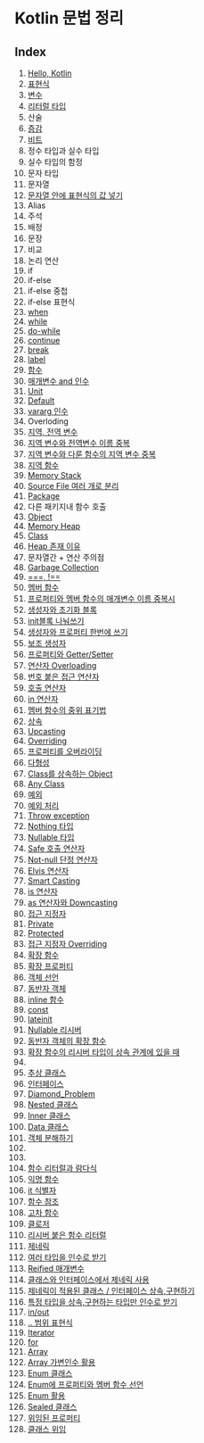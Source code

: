 Kotlin 문법 정리
==============


Index
-----



1. [Hello, Kotlin](https://github.com/jallannom1/KotlinPractice/blob/master/src/HelloKotlin.kt)
2. [표현식](https://github.com/jallannom1/KotlinPractice/blob/master/src/EX_Expression.kt)
3. [변수](https://github.com/jallannom1/KotlinPractice/blob/master/src/EX_Variable.kt)
4. [리터럴 타입](https://github.com/jallannom1/KotlinPractice/blob/master/src/EX_LiteralDataType.kt)
5. 산술
6. [증감](https://github.com/jallannom1/KotlinPractice/blob/master/src/EX_IncrementAndDecrementOperator.kt)
7. [비트](https://github.com/jallannom1/KotlinPractice/blob/master/src/EX_BitwiseOperator.kt)
8. 정수 타입과 실수 타입
9. 실수 타입의 함정
10. 문자 타입
11. 문자열
12. [문자열 안에 표현식의 값 넣기](https://github.com/jallannom1/KotlinPractice/blob/master/src/EX_ExpressionIntoString.kt)
13. Alias
14. 주석
15. 배정
16. 문장
17. 비교
18. 논리 연산
19. if
20. if-else
21. if-else 중첩
22. if-else 표현식
23. [when](https://github.com/jallannom1/KotlinPractice/blob/master/src/EX_When.kt)
24. [while](https://github.com/jallannom1/KotlinPractice/blob/master/src/EX_While.kt)
25. [do-while](https://github.com/jallannom1/KotlinPractice/blob/master/src/EX_While.kt)
27. [continue](https://github.com/jallannom1/KotlinPractice/blob/master/src/EX_While.kt)
28. [break](https://github.com/jallannom1/KotlinPractice/blob/master/src/EX_While.kt)
29. [label](https://github.com/jallannom1/KotlinPractice/blob/master/src/EX_Label.kt)
30. [함수](https://github.com/jallannom1/KotlinPractice/blob/master/src/EX_function.kt)
31. [매개변수 and 인수](https://github.com/jallannom1/KotlinPractice/blob/master/src/EX_ParameterAndArgument.kt)
32. [Unit](https://github.com/jallannom1/KotlinPractice/blob/master/src/EX_ParameterAndArgument.kt)
33. [Default](https://github.com/jallannom1/KotlinPractice/blob/master/src/EX_ParameterAndArgument.kt)
34. [vararg 인수](https://github.com/jallannom1/KotlinPractice/blob/master/src/EX_ParameterAndArgument.kt)
35. Overloding
36. [지역, 전역 변수](https://github.com/jallannom1/KotlinPractice/blob/master/src/EX_LocalAndGlobalVariable.kt)
37. [지역 변수와 전역변수 이름 중복](https://github.com/jallannom1/KotlinPractice/blob/master/src/EX_LocalAndGlobalVariable.kt)
38. [지역 변수와 다룬 함수의 지역 변수 중복](https://github.com/jallannom1/KotlinPractice/blob/master/src/EX_LocalDuplication.kt)
39. [지역 함수](https://github.com/jallannom1/KotlinPractice/blob/master/src/EX_LocalFunction.kt)
40. [Memory Stack](https://github.com/jallannom1/KotlinPractice/blob/master/src/EX_MemoryStack.kt)
41. [Source File 여러 개로 분리](https://github.com/jallannom1/KotlinPractice/blob/master/src/EX_SplitSourceFile.kt)
42. [Package](https://github.com/jallannom1/KotlinPractice/tree/master/src/ex_package)
43. 다른 패키지내 함수 호출
44. [Object](https://github.com/jallannom1/KotlinPractice/tree/master/src/ex_object) 
45. [Memory Heap](https://github.com/jallannom1/KotlinPractice/tree/master/src/ex_memory_heap)
46. [Class](https://github.com/jallannom1/KotlinPractice/tree/master/src/ex_class)
47. [Heap 존재 이유](https://github.com/jallannom1/KotlinPractice/tree/master/src/ex_role_of_heap)
48. 문자열간 + 연산 주의점
49. [Garbage Collection](https://github.com/jallannom1/KotlinPractice/tree/master/src/ex_garbage_collection)
50. [===, !==](https://github.com/jallannom1/KotlinPractice/tree/master/src/ex_triple_equals)
51. [멤버 함수](https://github.com/jallannom1/KotlinPractice/tree/master/src/ex_member_function)
52. [프로퍼티와 멤버 함수의 매개변수 이름 중복시](https://github.com/jallannom1/KotlinPractice/tree/master/src/ex_this_duplication)
53. [생성자와 초기화 블록](https://github.com/jallannom1/KotlinPractice/tree/master/src/ex_constructor)
54. [init블록 나눠쓰기](https://github.com/jallannom1/KotlinPractice/tree/master/src/ex_init_blocks)
55. [생성자와 프로퍼티 한번에 쓰기](https://github.com/jallannom1/KotlinPractice/tree/master/src/ex_property_in_constructor)
56. [보조 생성자](https://github.com/jallannom1/KotlinPractice/tree/master/src/ex_secondary_constructor)
57. [프로퍼티와 Getter/Setter](https://github.com/jallannom1/KotlinPractice/tree/master/src/ex_property_getter_setter)
58. [연산자 Overloading](https://github.com/jallannom1/KotlinPractice/tree/master/src/ex_operator_overloading)
59. [번호 붙은 접근 연산자](https://github.com/jallannom1/KotlinPractice/tree/master/src/ex_indexed_access_operator)
60. [호출 연산자](https://github.com/jallannom1/KotlinPractice/tree/master/src/ex_invoke_operator)
61. [in 연산자](https://github.com/jallannom1/KotlinPractice/tree/master/src/ex_in_operator)
62. [멤버 함수의 중위 표기법](https://github.com/jallannom1/KotlinPractice/tree/master/src/ex_infix_notation)
63. [상속](https://github.com/jallannom1/KotlinPractice/tree/master/src/ex_inheritance)
64. [Upcasting](https://github.com/jallannom1/KotlinPractice/tree/master/src/ex_upcasting)
65. [Overriding](https://github.com/jallannom1/KotlinPractice/tree/master/src/ex_overriding)
66. [프로퍼티를 오버라이딩](https://github.com/jallannom1/KotlinPractice/tree/master/src/ex_overriding_property)
67. [다형성](https://github.com/jallannom1/KotlinPractice/tree/master/src/ex_polymorphism)
68. [Class를 상속하는 Object](https://github.com/jallannom1/KotlinPractice/tree/master/src/ex_object_extends_class)
69. [Any Class](https://github.com/jallannom1/KotlinPractice/tree/master/src/ex_any_class)
70. [예외](https://github.com/jallannom1/KotlinPractice/tree/master/src/ex_exception)
71. [예외 처리](https://github.com/jallannom1/KotlinPractice/tree/master/src/ex_exception_handling)
72. [Throw exception](https://github.com/jallannom1/KotlinPractice/tree/master/src/ex_throw_exception)
73. [Nothing 타입](https://github.com/jallannom1/KotlinPractice/tree/master/src/ex_nothing_type)
74. [Nullable 타입](https://github.com/jallannom1/KotlinPractice/tree/master/src/ex_null)
75. [Safe 호출 연산자](https://github.com/jallannom1/KotlinPractice/tree/master/src/ex_safe_call_operator)
76. [Not-null 단정 연산자](https://github.com/jallannom1/KotlinPractice/tree/master/src/ex_notnull_assertion_operator)
77. [Elvis 연산자](https://github.com/jallannom1/KotlinPractice/tree/master/src/ex_elvis_operator)
78. [Smart Casting](https://github.com/jallannom1/KotlinPractice/tree/master/src/ex_smart_casts)
79. [is 연산자](https://github.com/jallannom1/KotlinPractice/tree/master/src/ex_is_operator)
80. [as 연산자와 Downcasting](https://github.com/jallannom1/KotlinPractice/tree/master/src/ex_downcasting)
81. [접근 지정자](https://github.com/jallannom1/KotlinPractice/tree/master/src/ex_access_modifier)
82. [Private](https://github.com/jallannom1/KotlinPractice/tree/master/src/ex_access_modifier_private)
83. [Protected](https://github.com/jallannom1/KotlinPractice/tree/master/src/ex_access_modifier_protected)
84. [접근 지정자 Overriding](https://github.com/jallannom1/KotlinPractice/tree/master/src/ex_access_modifier_overriding)
85. [확장 함수](https://github.com/jallannom1/KotlinPractice/tree/master/src/ex_extension_function)
86. [확장 프로퍼티](https://github.com/jallannom1/KotlinPractice/tree/master/src/ex_extension_property)
87. [객체 선언](https://github.com/jallannom1/KotlinPractice/tree/master/src/ex_object_declaration)
88. [동반자 객체](https://github.com/jallannom1/KotlinPractice/tree/master/src/ex_companion_object)
89. [inline 함수](https://github.com/jallannom1/KotlinPractice/tree/master/src/ex_inline_function)
90. [const](https://github.com/jallannom1/KotlinPractice/tree/master/src/ex_const)
91. [lateinit](https://github.com/jallannom1/KotlinPractice/tree/master/src/ex_lateinit)
92. [Nullable 리시버](https://github.com/jallannom1/KotlinPractice/tree/master/src/ex_nullable_receiver)
93. [동반자 객체의 확장 함수](https://github.com/jallannom1/KotlinPractice/tree/master/src/ex_extension_function_companion_object)
94. [확장 함수의 리시버 타입이 상속 관계에 있을 때](https://github.com/jallannom1/KotlinPractice/tree/master/src/ex_extension_function_inherit_relation)
95. 
96. [추상 클래스](https://github.com/jallannom1/KotlinPractice/tree/master/src/ex_abstract_class)
97. [인터페이스](https://github.com/jallannom1/KotlinPractice/tree/master/src/ex_interface)
98. [Diamond_Problem](https://github.com/jallannom1/KotlinPractice/tree/master/src/ex_the_diamond_problem)
99. [Nested 클래스](https://github.com/jallannom1/KotlinPractice/tree/master/src/ex_nested_class)
100. [Inner 클래스](https://github.com/jallannom1/KotlinPractice/tree/master/src/ex_inner_class)
101. [Data 클래스](https://github.com/jallannom1/KotlinPractice/tree/master/src/ex_data_class)
102. [객체 분해하기](https://github.com/jallannom1/KotlinPractice/tree/master/src/ex_destructuring_object)
103. 
104. 
105. [함수 리터럴과 람다식](https://github.com/jallannom1/KotlinPractice/tree/master/src/ex_lambda_expression)
106. [익명 함수](https://github.com/jallannom1/KotlinPractice/tree/master/src/ex_anonymous_function)
107. [it 식별자](https://github.com/jallannom1/KotlinPractice/tree/master/src/ex_it_identifier)
108. [함수 참조](https://github.com/jallannom1/KotlinPractice/tree/master/src/ex_function_reference)
109. [고차 함수](https://github.com/jallannom1/KotlinPractice/tree/master/src/ex_higher_order_function)
110. [클로저](https://github.com/jallannom1/KotlinPractice/tree/master/src/ex_closure)
111. [리시버 붙은 함수 리터럴](https://github.com/jallannom1/KotlinPractice/tree/master/src/ex_function_literal_with_receiver)
112. [제네릭](https://github.com/jallannom1/KotlinPractice/tree/master/src/ex_generic)
113. [여러 타입을 인수로 받기](https://github.com/jallannom1/KotlinPractice/tree/master/src/ex_generic_several_types)
114. [Reified 매개변수](https://github.com/jallannom1/KotlinPractice/tree/master/src/ex_reified_type_parameter)
115. [클래스와 인터페이스에서 제네릭 사용](https://github.com/jallannom1/KotlinPractice/tree/master/src/ex_generic_to_class_and_interface)
116. [제네릭이 적용된 클래스 / 인터페이스 상속,구현하기](https://github.com/jallannom1/KotlinPractice/tree/master/src/ex_inherit_from_generic)
117. [특정 타입을 상속,구현하는 타입만 인수로 받기](https://github.com/jallannom1/KotlinPractice/tree/master/src/ex_generic_specific_type)
118. [in/out](https://github.com/jallannom1/KotlinPractice/tree/master/src/ex_kotlin_in_out)
119. [.. 범위 표현식](https://github.com/jallannom1/KotlinPractice/tree/master/src/ex_range)
120. [Iterator](https://github.com/jallannom1/KotlinPractice/tree/master/src/ex_iterator)
121. [for](https://github.com/jallannom1/KotlinPractice/tree/master/src/ex_for)
122. [Array](https://github.com/jallannom1/KotlinPractice/tree/master/src/ex_array)
123. [Array 가변인수 활용](https://github.com/jallannom1/KotlinPractice/tree/master/src/ex_array_to_vararg)
124. [Enum 클래스](https://github.com/jallannom1/KotlinPractice/tree/master/src/ex_enum_class)
125. [Enum에 프로퍼티와 멤버 함수 선언](https://github.com/jallannom1/KotlinPractice/tree/master/src/ex_enum_class_members)
126. [Enum 활용](https://github.com/jallannom1/KotlinPractice/tree/master/src/ex_enum_class_practice)
127. [Sealed 클래스](https://github.com/jallannom1/KotlinPractice/tree/master/src/ex_sealed_class)
128. [위임된 프로퍼티](https://github.com/jallannom1/KotlinPractice/tree/master/src/ex_delegated_property)
129. [클래스 위임](https://github.com/jallannom1/KotlinPractice/tree/master/src/ex_class_delegation)
